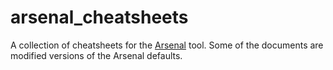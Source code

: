 # arsenal_cheatsheets
A collection of cheatsheets for the [Arsenal](https://github.com/Orange-Cyberdefense/arsenal/tree/master) tool. Some of the documents are modified versions of the Arsenal defaults. 
